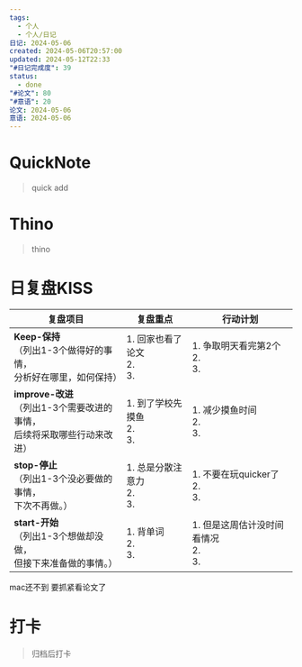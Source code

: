 ```yaml
---
tags:
  - 个人
  - 个人/日记
日记: 2024-05-06
created: 2024-05-06T20:57:00
updated: 2024-05-12T22:33
"#日记完成度": 39
status:
  - done
"#论文": 80
"#意语": 20
论文: 2024-05-06
意语: 2024-05-06
---
```

# QuickNote
> quick add

# Thino
> thino

# 日复盘KISS
| **复盘项目**                                             | **复盘重点**                 | **行动计划**                      |
| ---------------------------------------------------- | ------------------------ | ----------------------------- |
| **Keep-保持**<br>（列出1-3个做得好的事情，<br>   分析好在哪里，如何保持）     | 1.  回家也看了论文<br>2. <br>3. | 1.  争取明天看完第2个<br>2. <br>3.    |
| **improve-改进**<br>（列出1-3个需要改进的事情，<br>  后续将采取哪些行动来改进） | 1.  到了学校先摸鱼<br>2. <br>3. | 1.  减少摸鱼时间<br>2. <br>3.       |
| **stop-停止**<br>（列出1-3个没必要做的事情，<br>下次不再做。）            | 1.  总是分散注意力<br>2. <br>3. | 1.  不要在玩quicker了<br>2. <br>3. |
| **start-开始**<br>（列出1-3个想做却没做，<br>但接下来准备做的事情。）        | 1.  背单词<br>2. <br>3.     | 1.  但是这周估计没时间看情况<br>2. <br>3. |

mac还不到
要抓紧看论文了

# 打卡
> 归档后打卡


